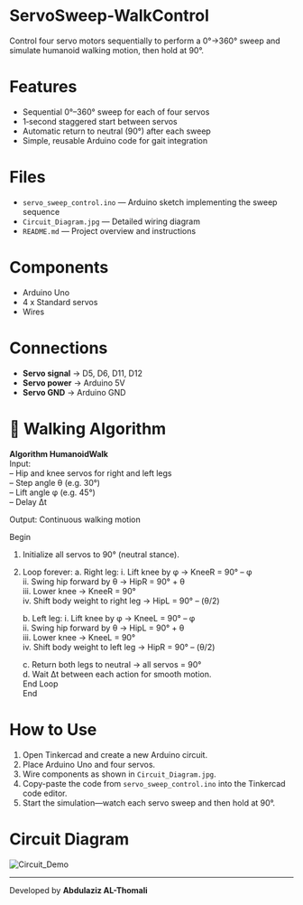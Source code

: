 # ServoSweep-WalkControl

Control four servo motors sequentially to perform a 0°→360° sweep and simulate humanoid walking motion, then hold at 90°.

# Features

- Sequential 0°–360° sweep for each of four servos  
- 1‑second staggered start between servos  
- Automatic return to neutral (90°) after each sweep  
- Simple, reusable Arduino code for gait integration

# Files

- `servo_sweep_control.ino` — Arduino sketch implementing the sweep sequence  
- `Circuit_Diagram.jpg` — Detailed wiring diagram  
- `README.md` — Project overview and instructions

# Components

- Arduino Uno  
- 4 x Standard servos  
- Wires

# Connections
- **Servo signal** → D5, D6, D11, D12  
- **Servo power** → Arduino 5V  
- **Servo GND** → Arduino GND

# 🤖 Walking Algorithm


**Algorithm HumanoidWalk**  
Input:  
  – Hip and knee servos for right and left legs  
  – Step angle θ (e.g. 30°)  
  – Lift angle φ (e.g. 45°)  
  – Delay Δt  

Output: Continuous walking motion

Begin
  1. Initialize all servos to 90° (neutral stance).
  
  2. Loop forever:
     a. Right leg:
        i.  Lift knee by φ → KneeR = 90° – φ  
        ii. Swing hip forward by θ → HipR = 90° + θ  
        iii. Lower knee → KneeR = 90°  
        iv. Shift body weight to right leg → HipL = 90° – (θ/2)
  
     b. Left leg:
        i.  Lift knee by φ → KneeL = 90° – φ  
        ii. Swing hip forward by θ → HipL = 90° + θ  
        iii. Lower knee → KneeL = 90°  
        iv. Shift body weight to left leg → HipR = 90° – (θ/2)
  
     c. Return both legs to neutral → all servos = 90°  
     d. Wait Δt between each action for smooth motion.  
  End Loop  
End

# How to Use

1. Open Tinkercad and create a new Arduino circuit.  
2. Place Arduino Uno and four servos.  
3. Wire components as shown in `Circuit_Diagram.jpg`.  
4. Copy-paste the code from `servo_sweep_control.ino` into the Tinkercad code editor.  
5. Start the simulation—watch each servo sweep and then hold at 90°.

# Circuit Diagram 

![Circuit_Demo](https://github.com/user-attachments/assets/4724e47e-fce3-4de6-b3ca-7c5f90240b69)

<hr>

Developed by **Abdulaziz AL-Thomali**



